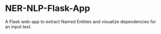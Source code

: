 # NER-NLP-Flask-App
A Flask web-app to extract Named Entities and visualize dependencies for an input text.
